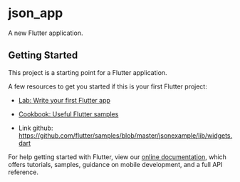 # json_app

A new Flutter application.

## Getting Started

This project is a starting point for a Flutter application.

A few resources to get you started if this is your first Flutter project:

- [Lab: Write your first Flutter app](https://flutter.dev/docs/get-started/codelab)
- [Cookbook: Useful Flutter samples](https://flutter.dev/docs/cookbook)

- Link github:
https://github.com/flutter/samples/blob/master/jsonexample/lib/widgets.dart

For help getting started with Flutter, view our
[online documentation](https://flutter.dev/docs), which offers tutorials,
samples, guidance on mobile development, and a full API reference.
